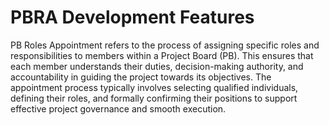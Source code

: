 # PBRA Development Features
PB Roles Appointment refers to the process of assigning specific roles and responsibilities to members within a Project Board (PB). This ensures that each member understands their duties, decision-making authority, and accountability in guiding the project towards its objectives. The appointment process typically involves selecting qualified individuals, defining their roles, and formally confirming their positions to support effective project governance and smooth execution.
